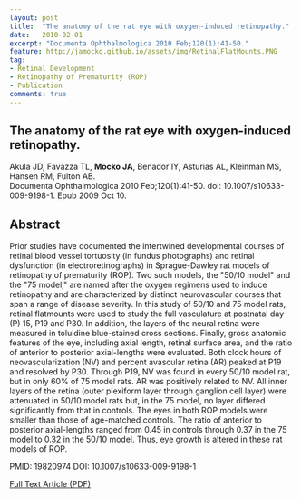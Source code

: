 ```yaml
---
layout: post
title:  "The anatomy of the rat eye with oxygen-induced retinopathy."
date:   2010-02-01
excerpt: "Documenta Ophthalmologica 2010 Feb;120(1):41-50."
feature: http://jamocko.github.io/assets/img/RetinalFlatMounts.PNG
tag:
- Retinal Development
- Retinopathy of Prematurity (ROP)
- Publication
comments: true
---
```


## The anatomy of the rat eye with oxygen-induced retinopathy.
Akula JD, Favazza TL, **Mocko JA**, Benador IY, Asturias AL, Kleinman MS, Hansen RM, Fulton AB.  
Documenta Ophthalmologica 2010 Feb;120(1):41-50. doi: 10.1007/s10633-009-9198-1. Epub 2009 Oct 10.

## Abstract
Prior studies have documented the intertwined developmental courses of retinal blood vessel tortuosity (in fundus photographs) and retinal dysfunction (in electroretinographs) in Sprague-Dawley rat models of retinopathy of prematurity (ROP). Two such models, the "50/10 model" and the "75 model," are named after the oxygen regimens used to induce retinopathy and are characterized by distinct neurovascular courses that span a range of disease severity. In this study of 50/10 and 75 model rats, retinal flatmounts were used to study the full vasculature at postnatal day (P) 15, P19 and P30. In addition, the layers of the neural retina were measured in toluidine blue-stained cross sections. Finally, gross anatomic features of the eye, including axial length, retinal surface area, and the ratio of anterior to posterior axial-lengths were evaluated. Both clock hours of neovascularization (NV) and percent avascular retina (AR) peaked at P19 and resolved by P30. Through P19, NV was found in every 50/10 model rat, but in only 60% of 75 model rats. AR was positively related to NV. All inner layers of the retina (outer plexiform layer through ganglion cell layer) were attenuated in 50/10 model rats but, in the 75 model, no layer differed significantly from that in controls. The eyes in both ROP models were smaller than those of age-matched controls. The ratio of anterior to posterior axial-lengths ranged from 0.45 in controls through 0.37 in the 75 model to 0.32 in the 50/10 model. Thus, eye growth is altered in these rat models of ROP.

PMID: 19820974 DOI: 10.1007/s10633-009-9198-1

<a href="http://jamocko.github.io/assets/docs/
AkulaJD_etal_2010_The anatomy of the rat eye with oxygen-induced retinopathy.pdf" class="btn btn-info">Full Text Article (PDF)</a>

